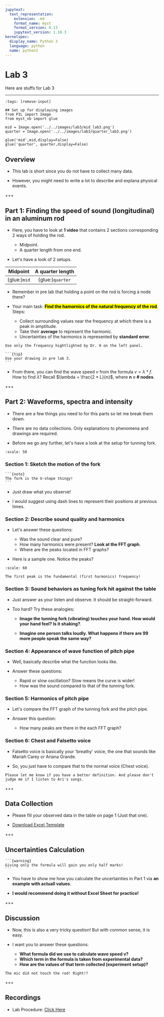 ```yaml
---
jupytext:
  text_representation:
    extension: .md
    format_name: myst
    format_version: 0.13
    jupytext_version: 1.10.3
kernelspec:
  display_name: Python 3
  language: python
  name: python3
---
```


# Lab 3

Here are stuffs for Lab 3

___


```{code-cell} ipython3
:tags: [remove-input]

## Set up for displaying images
from PIL import Image
from myst_nb import glue

mid = Image.open('../../images/lab3/mid_lab3.png')
quarter = Image.open('../../images/lab3/quarter_lab3.png')

glue('mid',mid,display=False)
glue('quarter', quarter,display=False)
```

## Overview

- This lab is short since you do not have to collect many data.

- However, you might need to write a lot to describe and explana physical events.

+++

## Part 1: Finding the speed of sound (longitudinal) in an aluminum rod

- Here, you have to look at **1 video** that contains 2 sections corresponding 2 ways of holding the rod.
    - Midpoint.
    - A quarter length from one end.

- Let's have a look of 2 setups.

|Midpoint|A quarter length|
|:---:|:---:|
|{glue:}`mid`|{glue:}`quarter`|


- Remember in pre lab that holding a point on the rod is forcing a node there?

- Your main task: <mark><b>Find the hamornics of the natural frequency of the rod</b></mark>. Steps:
    - Collect surrounding values near the frequency at which there is a peak in amptitude.
    - Take their **average** to represent the harmonic.
    - Uncertainties of the harmonics is represented by **standard error**.

```{note}
Use only the frequency hightlighted by Dr. H on the left panel.
```

````{margin}
```{tip}
Use your drawing in pre lab 3.
```
````
- From there, you can find the wave speed $v$ from the formula $v = \lambda * f$. How to find $\lambda$? Recall $\lambda = \frac{2 * L}{n}$, where <font colo='red'><b>n = # nodes</b></font>.

+++

## Part 2: Waveforms, spectra and intensity

- There are a few things you need to for this parts so let me break them down.

- There are no data collections. Only explanations to phenomena and drawings are required.

- Before we go any further, let's have a look at the setup for tunning fork.

```{figure} ../../images/lab3/fork_lab3.png
:scale: 50
```

### Section 1: Sketch the motion of the fork

````{margin}
```{note}
The fork is the U-shape thingy!
```
````

- Just draw what you observe! 

- I would suggest using dash lines to represent their positions at previous times.

### Section 2: Describe sound quality and harmonics

- Let's answer these questions:
    - Was the sound clear and pure?
    - How many harmonics were present? **Look at the FFT graph**.
    - Where are the peaks located in FFT graphs?


- Here is a sample one. Notice the peaks?

```{figure} ../../images/lab3/FFT_lab3.png
:scale: 60
```



```{tip}
The first peak is the fundamental (first harmonics) frequency!
```

### Section 3: Sound behaviors as tuning fork hit against the table

- Just answer as your listen and observe. It should be straight-forward.

- Too hard? Try these analogies:

    - **Image the tunning fork (vibrating) touches your hand. How would your hand feel? Is it shaking?**.

    - **Imagine one person talks loudly. What happens if there are 99 more people speak the same way?**


### Section 4: Appearance of wave function of pitch pipe

- Well, basically describe what the function looks like.

- Answer these questions:
    - Rapid or slow oscillation? Slow means the curve is wider!
    - How was the sound compared to that of the tunning fork.


### Section 5: Harmonics of pitch pipe

- Let's compare the FFT graph of the tunning fork and the pitch pipe.

- Answer this question:
    - How many peaks are there in the each FFT graph?

### Section 6: Chest and Falsetto voice

- Falsetto voice is basically your 'breathy' voice, the one that sounds like Mariah Carey or Ariana Grande.

- So, you just have to compare that to the normal voice (Chest voice).

```{note}
Please let me know if you have a better definition. And please don't judge me if I listen to Ari's songs.
```


+++

## Data Collection

- Please fill your observed data in the table on page 1 (Just that one).

- [Download Excel Template](https://docs.google.com/spreadsheets/d/e/2PACX-1vTU1OEUlv_7NE0GgFGPIIlE4Wk7TuYWCZj-yl8tgvuutOBaWxr_BdXPYmNI2nFnTw/pub?output=xlsx)

+++

## Uncertainties Calculation
````{margin}
```{warning}
Giving only the formula will gain you only half marks!
```
````
- You have to show me how you calculate the uncertainties in Part 1 via **an example with actuall values**.

- **I would recommend doing it without Excel Sheet for practice!**

+++

## Discussion

- Now, this is also a very tricky question! But with common sense, it is easy.

- I want you to answer these questions: 
    - **What formula did we use to calculate wave speed v?**
    - **Which term in the formula is taken from experimental data?**
    - **How are the values of that term collected (experiment setup)?**

```{tip}
The mic did not touch the rod! Right!?
```

+++

## Recordings

- Lab Procedure: [Click Here](https://ubc.zoom.us/rec/share/uVht9f5PeuMS2d_9SxoUZLs3H3_ua7OgY_xYB35NFjxTNULJsZjW2BrfC4SZ6eND.CKMwdrfBFDqzwIQ4)
